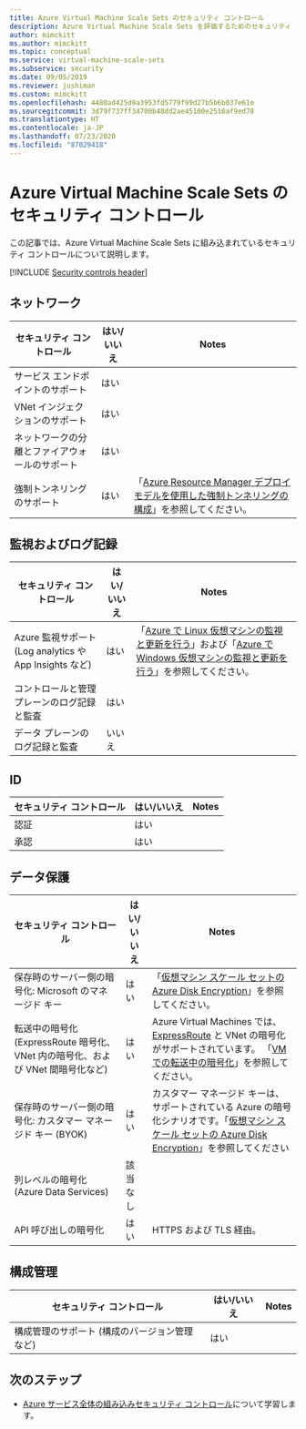 ```yaml
---
title: Azure Virtual Machine Scale Sets のセキュリティ コントロール
description: Azure Virtual Machine Scale Sets を評価するためのセキュリティ コントロールのチェックリスト
author: mimckitt
ms.author: mimckitt
ms.topic: conceptual
ms.service: virtual-machine-scale-sets
ms.subservice: security
ms.date: 09/05/2019
ms.reviewer: jushiman
ms.custom: mimckitt
ms.openlocfilehash: 4480ad425d9a3953fd5779f99d27b5b6b037e61e
ms.sourcegitcommit: 3d79f737ff34708b48dd2ae45100e2516af9ed78
ms.translationtype: HT
ms.contentlocale: ja-JP
ms.lasthandoff: 07/23/2020
ms.locfileid: "87029418"
---
```

# <a name="security-controls-for-azure-virtual-machine-scale-sets"></a>Azure Virtual Machine Scale Sets のセキュリティ コントロール

この記事では、Azure Virtual Machine Scale Sets に組み込まれているセキュリティ コントロールについて説明します。

[!INCLUDE [Security controls header](../../includes/security-controls-header.md)]

## <a name="network"></a>ネットワーク

| セキュリティ コントロール | はい/いいえ | Notes |
|---|---|--|
| サービス エンドポイントのサポート| はい | |
| VNet インジェクションのサポート| はい | |
| ネットワークの分離とファイアウォールのサポート| はい |  |
| 強制トンネリングのサポート| はい | 「[Azure Resource Manager デプロイ モデルを使用した強制トンネリングの構成](../vpn-gateway/vpn-gateway-forced-tunneling-rm.md)」を参照してください。 |

## <a name="monitoring--logging"></a>監視およびログ記録

| セキュリティ コントロール | はい/いいえ | Notes|
|---|---|--|
| Azure 監視サポート (Log analytics や App Insights など)| はい | 「[Azure で Linux 仮想マシンの監視と更新を行う](../virtual-machines/linux/tutorial-monitor.md)」および「[Azure で Windows 仮想マシンの監視と更新を行う](../virtual-machines/windows/tutorial-monitor.md)」を参照してください。 |
| コントロールと管理プレーンのログ記録と監査| はい |  |
| データ プレーンのログ記録と監査 | いいえ |  |

## <a name="identity"></a>ID

| セキュリティ コントロール | はい/いいえ | Notes|
|---|---|--|
| 認証| はい |  |
| 承認| はい |  |

## <a name="data-protection"></a>データ保護

| セキュリティ コントロール | はい/いいえ | Notes |
|---|---|--|
| 保存時のサーバー側の暗号化: Microsoft のマネージド キー | はい | 「[仮想マシン スケール セットの Azure Disk Encryption](disk-encryption-overview.md)」を参照してください。 |
| 転送中の暗号化 (ExpressRoute 暗号化、VNet 内の暗号化、および VNet 間暗号化など)| はい | Azure Virtual Machines では、[ExpressRoute](../expressroute/index.yml) と VNet の暗号化がサポートされています。 「[VM での転送中の暗号化](../security/fundamentals/encryption-overview.md#in-transit-encryption-in-vms)」を参照してください。 |
| 保存時のサーバー側の暗号化: カスタマー マネージド キー (BYOK) | はい | カスタマー マネージド キーは、サポートされている Azure の暗号化シナリオです。「[仮想マシン スケール セットの Azure Disk Encryption](disk-encryption-overview.md)」を参照してください|
| 列レベルの暗号化 (Azure Data Services)| 該当なし | |
| API 呼び出しの暗号化| はい | HTTPS および TLS 経由。 |

## <a name="configuration-management"></a>構成管理

| セキュリティ コントロール | はい/いいえ | Notes|
|---|---|--|
| 構成管理のサポート (構成のバージョン管理など)| はい |  | 

## <a name="next-steps"></a>次のステップ

- [Azure サービス全体の組み込みセキュリティ コントロール](../security/fundamentals/security-controls.md)について学習します。

